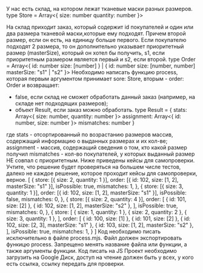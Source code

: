 У нас есть склад, на котором лежат тканевые маски разных размеров.
type Store = Array<{
  size: number
  quantity: number
}>

На склад приходит заказ, который содержит id покупателей и один или два размера тканевой маски,которые ему подходят. Причем второй размер, если он есть, на единицу больше первого.
Если покупателю подходят 2 размера, то он дополнительно указывает приоритетный размер (masterSize), который он хотел бы получить, s1, если приоритетным размером является первый и s2, если второй.
type Order = Array<{
  id: number
  size: [number]
} | {
  id: number
  size: [number, number]
  masterSize: "s1" | "s2"
}>
Необходимо написать функцию process, которая первым аргументом принимает sore: Store, вторым - order: Order
и возвращает:
- false, если склад не сможет обработать данный заказ (например, на складе нет подходящих
размеров);
- объект Result, если заказ можно обработать.
type Result = {
stats: Array<{ size: number, quantity: number }>
assignment: Array<{ id: number, size: number }>
mismatches: number
}

где stats - отсортированный по возрастанию размеров массив, содержащий информацию о выданных размерах и их кол-ве;
assignment - массив, содержащий сведения о том, кто какой размер получил
mismatches - кол-во покупателей, у которых выданный размер НЕ совпал с приоритетным.
Ниже приведены кейсы для самопроверки. Учтите, что решение будет проверяться на большем
числе тестов, далеко не каждое решение, которое проходит кейсы для самопроверки, верное.
[
  {
    store: [{ size: 2, quantity: 1 }],
    order: [{ id: 102, size: [1, 2], masterSize: "s1" }],
    isPossible: true,
    mismatches: 1,
  },
  {
    store: [{ size: 3, quantity: 1 }],
    order: [{ id: 102, size: [1, 2], masterSize: "s1" }],
    isPossible: false,
    mismatches: 0,
  },
  {
    store: [{ size: 2, quantity: 4 }],
    order: [
    { id: 101, size: [2] },
    { id: 102, size: [1, 2], masterSize: "s2" },
    ],
    isPossible: true,
    mismatches: 0,
  },
  {
  store: [
    { size: 1, quantity: 1 },
    { size: 2, quantity: 2 },
    { size: 3, quantity: 1 },
  ],
  order: [
    { id: 100, size: [1] },
    { id: 101, size: [2] },
    { id: 102, size: [2, 3], masterSize: "s1" },
    { id: 103, size: [1, 2], masterSize: "s2" },
  ],
  isPossible: true,
  mismatches: 1,
  }
]
Код необходимо писать исключительно в файле process.mjs. Файл должен экспортировать функицю process. Запрещено менять название файла или функции, а также аргументы функции.
Код писать на JS
Проект необходимо загрузить на Google Диск, доступ на чтение должен быть у всех, у кого есть ссылка, ссылку передать для проверки.
